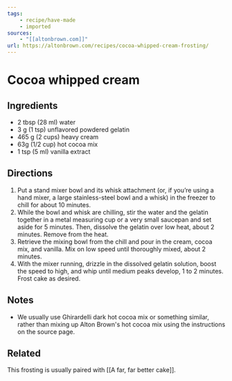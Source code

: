 ```yaml
---
tags:
    - recipe/have-made
    - imported
sources: 
    - "[[altonbrown.com]]"
url: https://altonbrown.com/recipes/cocoa-whipped-cream-frosting/
---
```

# Cocoa whipped cream
## Ingredients
- 2 tbsp (28 ml) water
- 3 g (1 tsp) unflavored powdered gelatin
- 465 g (2 cups) heavy cream
- 63g (1/2 cup) hot cocoa mix
- 1 tsp (5 ml) vanilla extract
## Directions
1. Put a stand mixer bowl and its whisk attachment (or, if you’re using a hand mixer, a large stainless-steel bowl and a whisk) in the freezer to chill for about 10 minutes.
2. While the bowl and whisk are chilling, stir the water and the gelatin together in a metal measuring cup or a very small saucepan and set aside for 5 minutes. Then, dissolve the gelatin over low heat, about 2 minutes. Remove from the heat.
3. Retrieve the mixing bowl from the chill and pour in the cream, cocoa mix, and vanilla. Mix on low speed until thoroughly mixed, about 2 minutes.
4. With the mixer running, drizzle in the dissolved gelatin solution, boost the speed to high, and whip until medium peaks develop, 1 to 2 minutes. Frost cake as desired.
## Notes
- We usually use Ghirardelli dark hot cocoa mix or something similar, rather than mixing up Alton Brown's hot cocoa mix using the instructions on the source page.
## Related
This frosting is usually paired with [[A far, far better cake]].